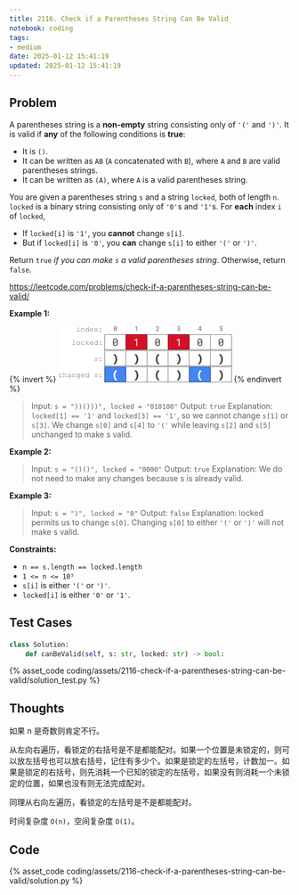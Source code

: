 ```yaml
---
title: 2116. Check if a Parentheses String Can Be Valid
notebook: coding
tags:
- medium
date: 2025-01-12 15:41:19
updated: 2025-01-12 15:41:19
---
```

## Problem

A parentheses string is a **non-empty** string consisting only of `'('` and `')'`. It is valid if **any** of the following conditions is **true**:

- It is `()`.
- It can be written as `AB` (`A` concatenated with `B`), where `A` and `B` are valid parentheses strings.
- It can be written as `(A)`, where `A` is a valid parentheses string.

You are given a parentheses string `s` and a string `locked`, both of length `n`. `locked` is a binary string consisting only of `'0'`s and `'1'`s. For **each** index `i` of `locked`,

- If `locked[i]` is `'1'`, you **cannot** change `s[i]`.
- But if `locked[i]` is `'0'`, you **can** change `s[i]` to either `'('` or `')'`.

Return `true` _if you can make `s` a valid parentheses string_. Otherwise, return `false`.

<https://leetcode.com/problems/check-if-a-parentheses-string-can-be-valid/>

**Example 1:**

{% invert %}
![case1](assets/2116-check-if-a-parentheses-string-can-be-valid/case1.png)
{% endinvert %}

> Input: `s = "))()))", locked = "010100"`
> Output: `true`
> Explanation: `locked[1] == '1'` and `locked[3] == '1'`, so we cannot change `s[1]` or `s[3]`.
> We change `s[0]` and `s[4]` to `'('` while leaving `s[2]` and `s[5]` unchanged to make s valid.

**Example 2:**

> Input: `s = "()()", locked = "0000"`
> Output: `true`
> Explanation: We do not need to make any changes because s is already valid.

**Example 3:**

> Input: `s = ")", locked = "0"`
> Output: `false`
> Explanation: locked permits us to change `s[0]`.
> Changing `s[0]` to either `'('` or `')'` will not make s valid.

**Constraints:**

- `n == s.length == locked.length`
- `1 <= n <= 10⁵`
- `s[i]` is either `'('` or `')'`.
- `locked[i]` is either `'0'` or `'1'`.

## Test Cases

``` python
class Solution:
    def canBeValid(self, s: str, locked: str) -> bool:
```

{% asset_code coding/assets/2116-check-if-a-parentheses-string-can-be-valid/solution_test.py %}

## Thoughts

如果 n 是奇数则肯定不行。

从左向右遍历，看锁定的右括号是不是都能配对。如果一个位置是未锁定的，则可以放左括号也可以放右括号，记住有多少个。如果是锁定的左括号，计数加一。如果是锁定的右括号，则先消耗一个已知的锁定的左括号，如果没有则消耗一个未锁定的位置，如果也没有则无法完成配对。

同理从右向左遍历，看锁定的左括号是不是都能配对。

时间复杂度 `O(n)`，空间复杂度 `O(1)`。

## Code

{% asset_code coding/assets/2116-check-if-a-parentheses-string-can-be-valid/solution.py %}
